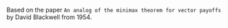 ﻿Based on the paper `An analog of the minimax theorem for vector payoffs` by David Blackwell from 1954.
